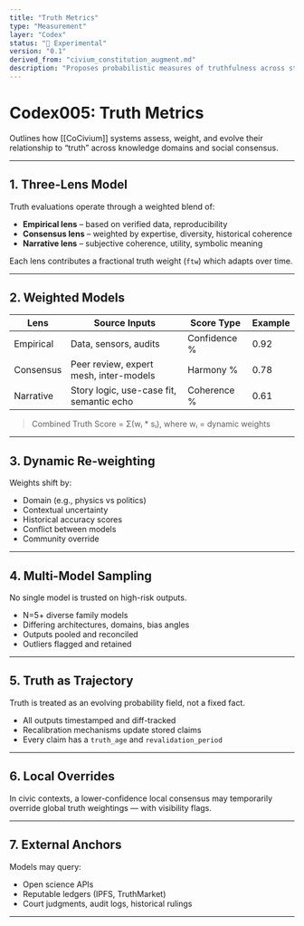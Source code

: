 ```yaml
---
title: "Truth Metrics"
type: "Measurement"
layer: "Codex"
status: "🔬 Experimental"
version: "0.1"
derived_from: "civium_constitution_augment.md"
description: "Proposes probabilistic measures of truthfulness across statements and actors."
---
```

<!--
metadata:
  id: codex005-truth-metrics
  derived_from: [1]
  status: active
-->

# Codex005: Truth Metrics

Outlines how [[CoCivium]] systems assess, weight, and evolve their relationship to “truth” across knowledge domains and social consensus.

---

## 1. Three-Lens Model

Truth evaluations operate through a weighted blend of:

- **Empirical lens** – based on verified data, reproducibility
- **Consensus lens** – weighted by expertise, diversity, historical coherence
- **Narrative lens** – subjective coherence, utility, symbolic meaning

Each lens contributes a fractional truth weight (`ftw`) which adapts over time.

---

## 2. Weighted Models

| Lens        | Source Inputs                           | Score Type   | Example |
|-------------|------------------------------------------|--------------|---------|
| Empirical   | Data, sensors, audits                    | Confidence % | 0.92    |
| Consensus   | Peer review, expert mesh, inter-models   | Harmony %    | 0.78    |
| Narrative   | Story logic, use-case fit, semantic echo | Coherence %  | 0.61    |

> Combined Truth Score = Σ(wᵢ * sᵢ), where wᵢ = dynamic weights

---

## 3. Dynamic Re-weighting

Weights shift by:

- Domain (e.g., physics vs politics)
- Contextual uncertainty
- Historical accuracy scores
- Conflict between models
- Community override

---

## 4. Multi-Model Sampling

No single model is trusted on high-risk outputs.

- N=5+ diverse family models
- Differing architectures, domains, bias angles
- Outputs pooled and reconciled
- Outliers flagged and retained

---

## 5. Truth as Trajectory

Truth is treated as an evolving probability field, not a fixed fact.

- All outputs timestamped and diff-tracked
- Recalibration mechanisms update stored claims
- Every claim has a `truth_age` and `revalidation_period`

---

## 6. Local Overrides

In civic contexts, a lower-confidence local consensus may temporarily override global truth weightings — with visibility flags.

---

## 7. External Anchors

Models may query:

- Open science APIs
- Reputable ledgers (IPFS, TruthMarket)
- Court judgments, audit logs, historical rulings

---

[tags]: # (truth evaluation scoring epistemology CoCivium AI consensus post-fact age)


